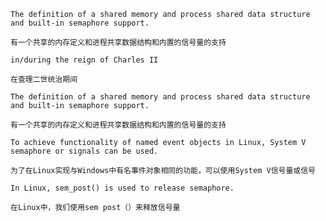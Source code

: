 

```
The definition of a shared memory and process shared data structure and built-in semaphore support. 

有一个共享的内存定义和进程共享数据结构和内置的信号量的支持
```




```
in/during the reign of Charles II

在查理二世统治期间
```






















































```
The definition of a shared memory and process shared data structure and built-in semaphore support. 

有一个共享的内存定义和进程共享数据结构和内置的信号量的支持
```

```
To achieve functionality of named event objects in Linux, System V semaphore or signals can be used. 

为了在Linux实现与Windows中有名事件对象相同的功能，可以使用System V信号量或信号
```
```
In Linux, sem_post() is used to release semaphore. 

在Linux中，我们使用sem post（）来释放信号量
```
































































































